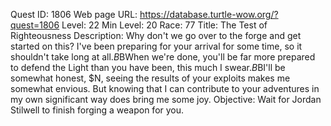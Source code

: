 Quest ID: 1806
Web page URL: https://database.turtle-wow.org/?quest=1806
Level: 22
Min Level: 20
Race: 77
Title: The Test of Righteousness
Description: Why don't we go over to the forge and get started on this? I've been preparing for your arrival for some time, so it shouldn't take long at all.$B$BWhen we're done, you'll be far more prepared to defend the Light than you have been, this much I swear.$B$BI'll be somewhat honest, $N, seeing the results of your exploits makes me somewhat envious. But knowing that I can contribute to your adventures in my own significant way does bring me some joy.
Objective: Wait for Jordan Stilwell to finish forging a weapon for you.
